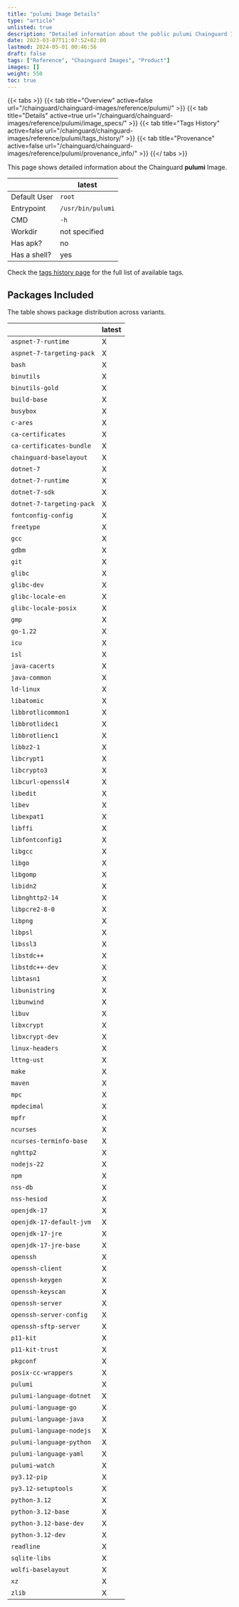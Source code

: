 ```yaml
---
title: "pulumi Image Details"
type: "article"
unlisted: true
description: "Detailed information about the public pulumi Chainguard Image."
date: 2023-03-07T11:07:52+02:00
lastmod: 2024-05-01 00:46:56
draft: false
tags: ["Reference", "Chainguard Images", "Product"]
images: []
weight: 550
toc: true
---
```


{{< tabs >}}
{{< tab title="Overview" active=false url="/chainguard/chainguard-images/reference/pulumi/" >}}
{{< tab title="Details" active=true url="/chainguard/chainguard-images/reference/pulumi/image_specs/" >}}
{{< tab title="Tags History" active=false url="/chainguard/chainguard-images/reference/pulumi/tags_history/" >}}
{{< tab title="Provenance" active=false url="/chainguard/chainguard-images/reference/pulumi/provenance_info/" >}}
{{</ tabs >}}

This page shows detailed information about the Chainguard **pulumi** Image.

|              | latest            |
|--------------|-------------------|
| Default User | `root`            |
| Entrypoint   | `/usr/bin/pulumi` |
| CMD          | `-h`              |
| Workdir      | not specified     |
| Has apk?     | no                |
| Has a shell? | yes               |

Check the [tags history page](/chainguard/chainguard-images/reference/pulumi/tags_history/) for the full list of available tags.

## Packages Included
The table shows package distribution across variants.

|                           | latest |
|---------------------------|--------|
| `aspnet-7-runtime`        | X      |
| `aspnet-7-targeting-pack` | X      |
| `bash`                    | X      |
| `binutils`                | X      |
| `binutils-gold`           | X      |
| `build-base`              | X      |
| `busybox`                 | X      |
| `c-ares`                  | X      |
| `ca-certificates`         | X      |
| `ca-certificates-bundle`  | X      |
| `chainguard-baselayout`   | X      |
| `dotnet-7`                | X      |
| `dotnet-7-runtime`        | X      |
| `dotnet-7-sdk`            | X      |
| `dotnet-7-targeting-pack` | X      |
| `fontconfig-config`       | X      |
| `freetype`                | X      |
| `gcc`                     | X      |
| `gdbm`                    | X      |
| `git`                     | X      |
| `glibc`                   | X      |
| `glibc-dev`               | X      |
| `glibc-locale-en`         | X      |
| `glibc-locale-posix`      | X      |
| `gmp`                     | X      |
| `go-1.22`                 | X      |
| `icu`                     | X      |
| `isl`                     | X      |
| `java-cacerts`            | X      |
| `java-common`             | X      |
| `ld-linux`                | X      |
| `libatomic`               | X      |
| `libbrotlicommon1`        | X      |
| `libbrotlidec1`           | X      |
| `libbrotlienc1`           | X      |
| `libbz2-1`                | X      |
| `libcrypt1`               | X      |
| `libcrypto3`              | X      |
| `libcurl-openssl4`        | X      |
| `libedit`                 | X      |
| `libev`                   | X      |
| `libexpat1`               | X      |
| `libffi`                  | X      |
| `libfontconfig1`          | X      |
| `libgcc`                  | X      |
| `libgo`                   | X      |
| `libgomp`                 | X      |
| `libidn2`                 | X      |
| `libnghttp2-14`           | X      |
| `libpcre2-8-0`            | X      |
| `libpng`                  | X      |
| `libpsl`                  | X      |
| `libssl3`                 | X      |
| `libstdc++`               | X      |
| `libstdc++-dev`           | X      |
| `libtasn1`                | X      |
| `libunistring`            | X      |
| `libunwind`               | X      |
| `libuv`                   | X      |
| `libxcrypt`               | X      |
| `libxcrypt-dev`           | X      |
| `linux-headers`           | X      |
| `lttng-ust`               | X      |
| `make`                    | X      |
| `maven`                   | X      |
| `mpc`                     | X      |
| `mpdecimal`               | X      |
| `mpfr`                    | X      |
| `ncurses`                 | X      |
| `ncurses-terminfo-base`   | X      |
| `nghttp2`                 | X      |
| `nodejs-22`               | X      |
| `npm`                     | X      |
| `nss-db`                  | X      |
| `nss-hesiod`              | X      |
| `openjdk-17`              | X      |
| `openjdk-17-default-jvm`  | X      |
| `openjdk-17-jre`          | X      |
| `openjdk-17-jre-base`     | X      |
| `openssh`                 | X      |
| `openssh-client`          | X      |
| `openssh-keygen`          | X      |
| `openssh-keyscan`         | X      |
| `openssh-server`          | X      |
| `openssh-server-config`   | X      |
| `openssh-sftp-server`     | X      |
| `p11-kit`                 | X      |
| `p11-kit-trust`           | X      |
| `pkgconf`                 | X      |
| `posix-cc-wrappers`       | X      |
| `pulumi`                  | X      |
| `pulumi-language-dotnet`  | X      |
| `pulumi-language-go`      | X      |
| `pulumi-language-java`    | X      |
| `pulumi-language-nodejs`  | X      |
| `pulumi-language-python`  | X      |
| `pulumi-language-yaml`    | X      |
| `pulumi-watch`            | X      |
| `py3.12-pip`              | X      |
| `py3.12-setuptools`       | X      |
| `python-3.12`             | X      |
| `python-3.12-base`        | X      |
| `python-3.12-base-dev`    | X      |
| `python-3.12-dev`         | X      |
| `readline`                | X      |
| `sqlite-libs`             | X      |
| `wolfi-baselayout`        | X      |
| `xz`                      | X      |
| `zlib`                    | X      |

